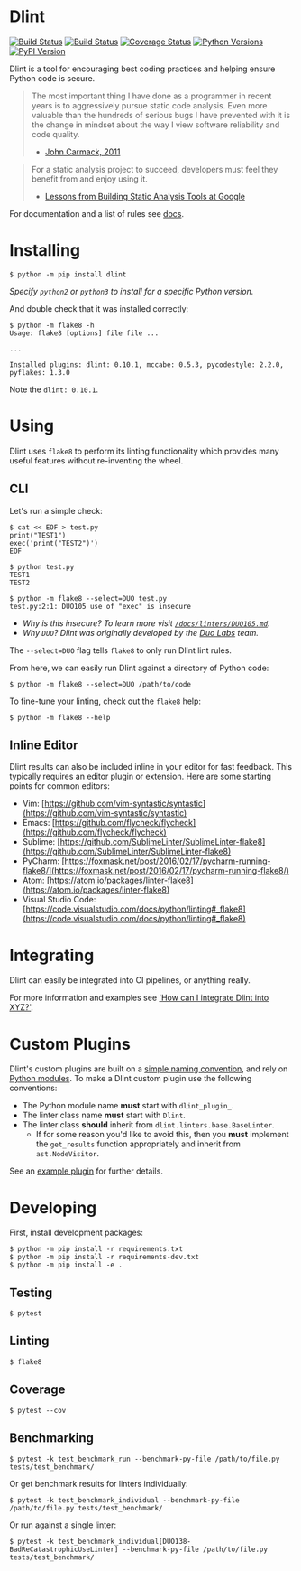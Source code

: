 # Dlint

[![Build Status](https://travis-ci.org/dlint-py/dlint.svg?branch=master)](https://travis-ci.org/dlint-py/dlint)
[![Build Status](https://ci.appveyor.com/api/projects/status/github/dlint-py/dlint?branch=master&svg=true)](https://ci.appveyor.com/project/mschwager/dlint/branch/master)
[![Coverage Status](https://coveralls.io/repos/github/dlint-py/dlint/badge.svg?branch=master)](https://coveralls.io/github/dlint-py/dlint?branch=master)
[![Python Versions](https://img.shields.io/pypi/pyversions/dlint.svg)](https://pypi.org/project/dlint/)
[![PyPI Version](https://img.shields.io/pypi/v/dlint.svg)](https://pypi.org/project/dlint/)

Dlint is a tool for encouraging best coding practices and helping ensure Python code is secure.

> The most important thing I have done as a programmer in recent years is to
> aggressively pursue static code analysis. Even more valuable than the
> hundreds of serious bugs I have prevented with it is the change in mindset
> about the way I view software reliability and code quality.
> - [John Carmack, 2011](https://www.gamasutra.com/view/news/128836/InDepth_Static_Code_Analysis.php)

> For a static analysis project to succeed, developers must feel they benefit
> from and enjoy using it.
> - [Lessons from Building Static Analysis Tools at Google](https://cacm.acm.org/magazines/2018/4/226371-lessons-from-building-static-analysis-tools-at-google/fulltext)

For documentation and a list of rules see [docs](https://github.com/dlint-py/dlint/tree/master/docs).

# Installing

```
$ python -m pip install dlint
```

*Specify `python2` or `python3` to install for a specific Python version.*

And double check that it was installed correctly:

```
$ python -m flake8 -h
Usage: flake8 [options] file file ...

...

Installed plugins: dlint: 0.10.1, mccabe: 0.5.3, pycodestyle: 2.2.0, pyflakes: 1.3.0
```

Note the `dlint: 0.10.1`.

# Using

Dlint uses `flake8` to perform its linting functionality which provides many
useful features without re-inventing the wheel.

## CLI

Let's run a simple check:

```
$ cat << EOF > test.py
print("TEST1")
exec('print("TEST2")')
EOF
```

```
$ python test.py
TEST1
TEST2
```

```
$ python -m flake8 --select=DUO test.py
test.py:2:1: DUO105 use of "exec" is insecure
```

* *Why is this insecure? To learn more visit [`/docs/linters/DUO105.md`](https://github.com/dlint-py/dlint/blob/master/docs/linters/DUO105.md).*
* *Why `DUO`? Dlint was originally developed by the [Duo Labs](https://duo.com/blog/introducing-dlint-robust-static-analysis-for-python) team.*

The `--select=DUO` flag tells `flake8` to only run Dlint lint rules.

From here, we can easily run Dlint against a directory of Python code:

```
$ python -m flake8 --select=DUO /path/to/code
```

To fine-tune your linting, check out the `flake8` help:

```
$ python -m flake8 --help
```

## Inline Editor

Dlint results can also be included inline in your editor for fast feedback.
This typically requires an editor plugin or extension. Here are some starting
points for common editors:

* Vim: [https://github.com/vim-syntastic/syntastic](https://github.com/vim-syntastic/syntastic)
* Emacs: [https://github.com/flycheck/flycheck](https://github.com/flycheck/flycheck)
* Sublime: [https://github.com/SublimeLinter/SublimeLinter-flake8](https://github.com/SublimeLinter/SublimeLinter-flake8)
* PyCharm: [https://foxmask.net/post/2016/02/17/pycharm-running-flake8/](https://foxmask.net/post/2016/02/17/pycharm-running-flake8/)
* Atom: [https://atom.io/packages/linter-flake8](https://atom.io/packages/linter-flake8)
* Visual Studio Code: [https://code.visualstudio.com/docs/python/linting#_flake8](https://code.visualstudio.com/docs/python/linting#_flake8)

# Integrating

Dlint can easily be integrated into CI pipelines, or anything really.

For more information and examples see ['How can I integrate Dlint into XYZ?'](https://github.com/dlint-py/dlint/tree/master/docs#how-can-i-integrate-dlint-into-xyz).

# Custom Plugins

Dlint's custom plugins are built on a [simple naming convention](https://packaging.python.org/guides/creating-and-discovering-plugins/#using-naming-convention),
and rely on [Python modules](https://docs.python.org/3/distutils/examples.html#pure-python-distribution-by-module).
To make a Dlint custom plugin use the following conventions:

* The Python module name **must** start with `dlint_plugin_`.
* The linter class name **must** start with `Dlint`.
* The linter class **should** inherit from `dlint.linters.base.BaseLinter`.
  * If for some reason you'd like to avoid this, then you **must** implement
	the `get_results` function appropriately and inherit from `ast.NodeVisitor`.

See an [example plugin](https://github.com/dlint-py/dlint-plugin-example) for further details.

# Developing

First, install development packages:

```
$ python -m pip install -r requirements.txt
$ python -m pip install -r requirements-dev.txt
$ python -m pip install -e .
```

## Testing

```
$ pytest
```

## Linting

```
$ flake8
```

## Coverage

```
$ pytest --cov
```

## Benchmarking

```
$ pytest -k test_benchmark_run --benchmark-py-file /path/to/file.py tests/test_benchmark/
```

Or get benchmark results for linters individually:

```
$ pytest -k test_benchmark_individual --benchmark-py-file /path/to/file.py tests/test_benchmark/
```

Or run against a single linter:

```
$ pytest -k test_benchmark_individual[DUO138-BadReCatastrophicUseLinter] --benchmark-py-file /path/to/file.py tests/test_benchmark/
```
